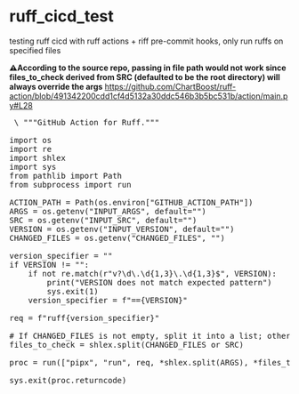# ruff_cicd_test
testing ruff cicd with ruff actions + riff pre-commit hooks, only run ruffs on specified files


**⚠️According to the source repo, passing in file path would not work since files_to_check derived from SRC (defaulted to be the root directory) will always override the args**
https://github.com/ChartBoost/ruff-action/blob/491342200cdd1cf4d5132a30ddc546b3b5bc531b/action/main.py#L28


<pre> \ """GitHub Action for Ruff."""

import os
import re
import shlex
import sys
from pathlib import Path
from subprocess import run

ACTION_PATH = Path(os.environ["GITHUB_ACTION_PATH"])
ARGS = os.getenv("INPUT_ARGS", default="")
SRC = os.getenv("INPUT_SRC", default="")
VERSION = os.getenv("INPUT_VERSION", default="")
CHANGED_FILES = os.getenv("CHANGED_FILES", "")

version_specifier = ""
if VERSION != "":
    if not re.match(r"v?\d\.\d{1,3}\.\d{1,3}$", VERSION):
        print("VERSION does not match expected pattern")
        sys.exit(1)
    version_specifier = f"=={VERSION}"

req = f"ruff{version_specifier}"

# If CHANGED_FILES is not empty, split it into a list; otherwise, use SRC
files_to_check = shlex.split(CHANGED_FILES or SRC)

proc = run(["pipx", "run", req, *shlex.split(ARGS), *files_to_check])

sys.exit(proc.returncode) </pre>
